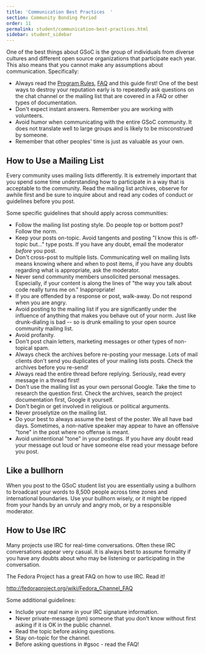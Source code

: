 ```yaml
---
title: 'Communication Best Practices  '
section: Community Bonding Period
order: 11
permalink: student/communication-best-practices.html
sidebar: student_sidebar
---
```


One of the best things about GSoC is the group of individuals from diverse cultures and different open source organizations that participate each year. This also means that you cannot make any assumptions about communication. Specifically:

*   Always read the [Program Rules](https://developers.google.com/open-source/gsoc/rules), [FAQ](https://developers.google.com/open-source/gsoc/faq) and this guide first! One of the best ways to destroy your reputation early is to repeatedly ask questions on the chat channel or the mailing list that are covered in a FAQ or other types of documentation.
*   Don't expect instant answers. Remember you are working with volunteers.
*   Avoid humor when communicating with the entire GSoC community. It does not translate well to large groups and is likely to be misconstrued by someone.
*   Remember that other peoples' time is just as valuable as your own.


## How to Use a Mailing List

Every community uses mailing lists differently. It is extremely important that you spend some time understanding how to participate in a way that is acceptable to the community. Read the mailing list archives, observe for awhile first and be sure to inquire about and read any codes of conduct or guidelines before you post.

Some specific guidelines that should apply across communities:

*   Follow the mailing list posting style. Do people top or bottom post? Follow the norm.
*   Keep your posts on-topic. Avoid tangents and posting "I know this is off-topic but..." type posts. If you have any doubt, email the moderator *before* you post.
*   Don't cross-post to multiple lists. Communicating well on mailing lists means knowing where and when to post items, if you have any doubts regarding what is appropriate, ask the moderator.
*   Never send community members unsolicited personal messages. Especially, if your content is along the lines of "the way you talk about code really turns me on." Inappropriate!
*   If you are offended by a response or post, walk-away. Do not respond when you are angry.
*   Avoid posting to the mailing list if you are significantly under the influence of anything that makes you behave out of your norm. Just like drunk-dialing is bad -- so is drunk emailing to your open source community mailing list.
*   Avoid profanity.
*   Don't post chain letters, marketing messages or other types of non-topical spam.
*   Always check the archives before re-posting your message. Lots of mail clients don't send you duplicates of your mailing lists posts. Check the archives before you re-send!
*   Always read the entire thread before replying. Seriously, read every message in a thread first!
*   Don't use the mailing list as your own personal Google. Take the time to research the question first. Check the archives, search the project documentation first, Google it yourself.
*   Don't begin or get involved in religious or political arguments.
*   Never proselytize on the mailing list.
*   Do your best to always assume the best of the poster. We all have bad days. Sometimes, a non-native speaker may appear to have an offensive "tone" in the post where no offense is meant.
*   Avoid unintentional "tone" in your postings. If you have any doubt read your message out loud or have someone else read your message before you post.


## Like a bullhorn

When you post to the GSoC student list you are essentially using a bullhorn to broadcast your words to 8,500 people across time zones and international boundaries. Use your bullhorn wisely, or it might be ripped from your hands by an unruly and angry mob, or by a responsible moderator.


## How to Use IRC

Many projects use IRC for real-time conversations. Often these IRC conversations appear very casual. It is always best to assume formality if you have any doubts about who may be listening or participating in the conversation.

The Fedora Project has a great FAQ on how to use IRC. Read it!

<http://fedoraproject.org/wiki/Fedora_Channel_FAQ>

Some additional guidelines:

*   Include your real name in your IRC signature information.
*   Never private-message (pm) someone that you don't know without first asking if it is OK in the public channel.
*   Read the topic before asking questions.
*   Stay on-topic for the channel.
*   Before asking questions in #gsoc - read the FAQ!


